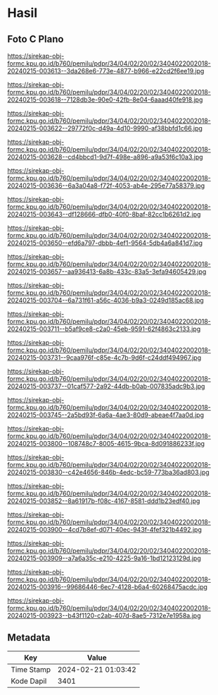 # Hasil

## Foto C Plano

https://sirekap-obj-formc.kpu.go.id/b760/pemilu/pdpr/34/04/02/20/02/3404022002018-20240215-003613--3da268e6-773e-4877-b966-e22cd2f6ee19.jpg

https://sirekap-obj-formc.kpu.go.id/b760/pemilu/pdpr/34/04/02/20/02/3404022002018-20240215-003618--7128db3e-90e0-42fb-8e04-6aaad40fe918.jpg

https://sirekap-obj-formc.kpu.go.id/b760/pemilu/pdpr/34/04/02/20/02/3404022002018-20240215-003622--29772f0c-d49a-4d10-9990-af38bbfd1c66.jpg

https://sirekap-obj-formc.kpu.go.id/b760/pemilu/pdpr/34/04/02/20/02/3404022002018-20240215-003628--cd4bbcd1-9d7f-498e-a896-a9a53f6c10a3.jpg

https://sirekap-obj-formc.kpu.go.id/b760/pemilu/pdpr/34/04/02/20/02/3404022002018-20240215-003636--6a3a04a8-f72f-4053-ab4e-295e77a58379.jpg

https://sirekap-obj-formc.kpu.go.id/b760/pemilu/pdpr/34/04/02/20/02/3404022002018-20240215-003643--df128666-dfb0-40f0-8baf-82cc1b6261d2.jpg

https://sirekap-obj-formc.kpu.go.id/b760/pemilu/pdpr/34/04/02/20/02/3404022002018-20240215-003650--efd6a797-dbbb-4ef1-9564-5db4a6a841d7.jpg

https://sirekap-obj-formc.kpu.go.id/b760/pemilu/pdpr/34/04/02/20/02/3404022002018-20240215-003657--aa936413-6a8b-433c-83a5-3efa94605429.jpg

https://sirekap-obj-formc.kpu.go.id/b760/pemilu/pdpr/34/04/02/20/02/3404022002018-20240215-003704--6a731f61-a56c-4036-b9a3-0249d185ac68.jpg

https://sirekap-obj-formc.kpu.go.id/b760/pemilu/pdpr/34/04/02/20/02/3404022002018-20240215-003711--b5af9ce8-c2a0-45eb-9591-62f4863c2133.jpg

https://sirekap-obj-formc.kpu.go.id/b760/pemilu/pdpr/34/04/02/20/02/3404022002018-20240215-003731--9caa976f-c85e-4c7b-9d6f-c24ddf494967.jpg

https://sirekap-obj-formc.kpu.go.id/b760/pemilu/pdpr/34/04/02/20/02/3404022002018-20240215-003737--01caf577-2a92-44db-b0ab-007835adc9b3.jpg

https://sirekap-obj-formc.kpu.go.id/b760/pemilu/pdpr/34/04/02/20/02/3404022002018-20240215-003745--2a5bd93f-6a6a-4ae3-80d9-abeae4f7aa0d.jpg

https://sirekap-obj-formc.kpu.go.id/b760/pemilu/pdpr/34/04/02/20/02/3404022002018-20240215-003800--108748c7-8005-4615-9bca-8d091886233f.jpg

https://sirekap-obj-formc.kpu.go.id/b760/pemilu/pdpr/34/04/02/20/02/3404022002018-20240215-003830--c42e4656-846b-4edc-bc59-773ba36ad803.jpg

https://sirekap-obj-formc.kpu.go.id/b760/pemilu/pdpr/34/04/02/20/02/3404022002018-20240215-003852--8a61917b-f08c-4167-8581-ddd1b23edf40.jpg

https://sirekap-obj-formc.kpu.go.id/b760/pemilu/pdpr/34/04/02/20/02/3404022002018-20240215-003900--4cd7b8ef-d071-40ec-943f-4fef321b4492.jpg

https://sirekap-obj-formc.kpu.go.id/b760/pemilu/pdpr/34/04/02/20/02/3404022002018-20240215-003909--a7a6a35c-e210-4225-9a16-1bd12123129d.jpg

https://sirekap-obj-formc.kpu.go.id/b760/pemilu/pdpr/34/04/02/20/02/3404022002018-20240215-003916--99686446-6ec7-4128-b6a4-60268475acdc.jpg

https://sirekap-obj-formc.kpu.go.id/b760/pemilu/pdpr/34/04/02/20/02/3404022002018-20240215-003923--b43f1120-c2ab-407d-8ae5-7312e7e1958a.jpg


## Metadata

| Key        | Value               |
| ---------- | ------------------- |
| Time Stamp | 2024-02-21 01:03:42 |
| Kode Dapil | 3401                |



